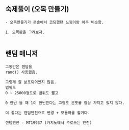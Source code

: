 ﻿## 숙제풀이 (오목 만들기)
```
- 오목만들기가 콘솔에서 코딩했던 느낌이랑 아주 비슷함.

1. 오목판을 그려보자.


```


## 랜덤 매니저
```
그동안은 랜덤을
rand() 사용했음.

그렇게 잘 분포되어있지 않음.
범위도
0 ~ 25000정도로 범위도 짧고

0 한번 뜰 때 1이 한번뜬다는 그정도 분포를 항상 가지고 있지 않다.

더 좋다는 랜덤엔진으로 변경 + 모듈화를 할거다.

랜덤엔진 - MT19937 (카지노에서 주로쓰는 엔진)
```